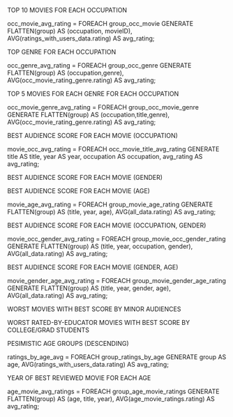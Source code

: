 TOP 10 MOVIES FOR EACH OCCUPATION

occ_movie_avg_rating = FOREACH group_occ_movie GENERATE FLATTEN(group) AS (occupation, movieID), AVG(ratings_with_users_data.rating) AS avg_rating;

TOP GENRE FOR EACH OCCUPATION

occ_genre_avg_rating = FOREACH group_occ_genre GENERATE FLATTEN(group) AS (occupation,genre), AVG(occ_movie_rating_genre.rating) AS avg_rating;

TOP 5 MOVIES FOR EACH GENRE FOR EACH OCCUPATION

occ_movie_genre_avg_rating = FOREACH group_occ_movie_genre GENERATE FLATTEN(group) AS (occupation,title,genre), AVG(occ_movie_rating_genre.rating) AS avg_rating;

BEST AUDIENCE SCORE FOR EACH MOVIE (OCCUPATION)

movie_occ_avg_rating = FOREACH occ_movie_title_avg_rating GENERATE title AS title, year AS year, occupation AS occupation, avg_rating AS avg_rating;

BEST AUDIENCE SCORE FOR EACH MOVIE (GENDER)



BEST AUDIENCE SCORE FOR EACH MOVIE (AGE)

movie_age_avg_rating = FOREACH group_movie_age_rating GENERATE FLATTEN(group) AS (title, year, age), AVG(all_data.rating) AS avg_rating;

BEST AUDIENCE SCORE FOR EACH MOVIE (OCCUPATION, GENDER)

movie_occ_gender_avg_rating = FOREACH group_movie_occ_gender_rating GENERATE FLATTEN(group) AS (title, year, occupation, gender), AVG(all_data.rating) AS avg_rating;

BEST AUDIENCE SCORE FOR EACH MOVIE (GENDER, AGE)

movie_gender_age_avg_rating = FOREACH group_movie_gender_age_rating GENERATE FLATTEN(group) AS (title, year, gender, age), AVG(all_data.rating) AS avg_rating;

WORST MOVIES WITH BEST SCORE BY MINOR AUDIENCES



WORST RATED-BY-EDUCATOR MOVIES WITH BEST SCORE BY COLLEGE/GRAD STUDENTS



PESIMISTIC AGE GROUPS (DESCENDING)

ratings_by_age_avg = FOREACH group_ratings_by_age GENERATE group AS age, AVG(ratings_with_users_data.rating) AS avg_rating;

YEAR OF BEST REVIEWED MOVIE FOR EACH AGE

age_movie_avg_ratings = FOREACH group_age_movie_ratings GENERATE FLATTEN(group) AS (age, title, year), AVG(age_movie_ratings.rating) AS avg_rating;

